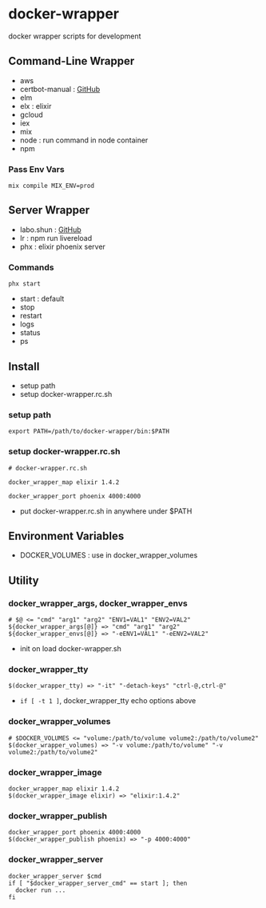 # docker-wrapper

docker wrapper scripts for development


## Command-Line Wrapper

* aws
* certbot-manual : [GitHub](https://github.com/getto-systems/certbot-manual)
* elm
* elx : elixir
* gcloud
* iex
* mix
* node : run command in node container
* npm

### Pass Env Vars

```
mix compile MIX_ENV=prod
```


## Server Wrapper

* labo.shun : [GitHub](https://github.com/shun-getto-systems/labo)
* lr : npm run livereload
* phx : elixir phoenix server

### Commands

```
phx start
```

* start : default
* stop
* restart
* logs
* status
* ps


## Install

* setup path
* setup docker-wrapper.rc.sh

### setup path

```
export PATH=/path/to/docker-wrapper/bin:$PATH
```

### setup docker-wrapper.rc.sh

```
# docker-wrapper.rc.sh

docker_wrapper_map elixir 1.4.2

docker_wrapper_port phoenix 4000:4000
```

* put docker-wrapper.rc.sh in anywhere under $PATH


## Environment Variables

* DOCKER_VOLUMES : use in docker_wrapper_volumes


## Utility

### docker_wrapper_args, docker_wrapper_envs

```
# $@ <= "cmd" "arg1" "arg2" "ENV1=VAL1" "ENV2=VAL2"
${docker_wrapper_args[@]} => "cmd" "arg1" "arg2"
${docker_wrapper_envs[@]} => "-eENV1=VAL1" "-eENV2=VAL2"
```

* init on load docker-wrapper.sh

### docker_wrapper_tty

```
$(docker_wrapper_tty) => "-it" "-detach-keys" "ctrl-@,ctrl-@"
```

* `if [ -t 1 ]`, docker_wrapper_tty echo options above

### docker_wrapper_volumes

```
# $DOCKER_VOLUMES <= "volume:/path/to/volume volume2:/path/to/volume2"
$(docker_wrapper_volumes) => "-v volume:/path/to/volume" "-v volume2:/path/to/volume2"
```

### docker_wrapper_image

```
docker_wrapper_map elixir 1.4.2
$(docker_wrapper_image elixir) => "elixir:1.4.2"
```

### docker_wrapper_publish

```
docker_wrapper_port phoenix 4000:4000
$(docker_wrapper_publish phoenix) => "-p 4000:4000"
```

### docker_wrapper_server

```
docker_wrapper_server $cmd
if [ "$docker_wrapper_server_cmd" == start ]; then
  docker run ...
fi
```
